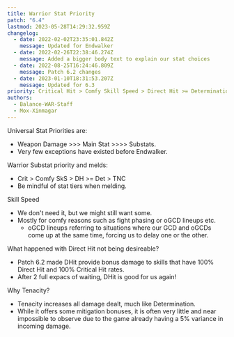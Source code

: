 ```yaml
---
title: Warrior Stat Priority
patch: "6.4"
lastmod: 2023-05-28T14:29:32.959Z
changelog:
  - date: 2022-02-02T23:35:01.842Z
    message: Updated for Endwalker
  - date: 2022-02-26T22:38:46.274Z
    message: Added a bigger body text to explain our stat choices
  - date: 2022-08-25T16:24:46.809Z
    message: Patch 6.2 changes
  - date: 2023-01-10T18:31:53.207Z
    message: Updated for 6.3
priority: Critical Hit > Comfy Skill Speed > Direct Hit >= Determination > Tenacity
authors:
  - Balance-WAR-Staff
  - Mox-Xinmagar
---
```

Universal Stat Priorities are:  
* Weapon Damage >>> Main Stat >>>> Substats.  
* Very few exceptions have existed before Endwalker.  

Warrior Substat priority and melds:  
* Crit > Comfy SkS > DH >= Det > TNC
* Be mindful of stat tiers when melding.

Skill Speed
* We don't need it, but we might still want some. 
* Mostly for comfy reasons such as fight phasing or oGCD lineups etc.
  * oGCD lineups referring to situations where our GCD and oGCDs come up at the same time, forcing us to delay one or the other.

What happened with Direct Hit not being desireable?  

* Patch 6.2 made DHit provide bonus damage to skills that have 100% Direct Hit and 100% Critical Hit rates.
* After 2 full expacs of waiting, DHit is good for us again!

Why Tenacity?
* Tenacity increases all damage dealt, much like Determination.  
* While it offers some mitigation bonuses, it is often very little and near impossible to observe due to the game already having a 5% variance in incoming damage.
